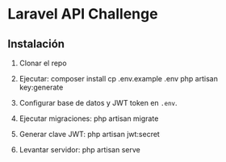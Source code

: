# Laravel API Challenge

## Instalación

1. Clonar el repo
2. Ejecutar:
    composer install
    cp .env.example .env
    php artisan key:generate
3. Configurar base de datos  y JWT token en `.env`.

4. Ejecutar migraciones:
    php artisan migrate
5. Generar clave JWT:
    php artisan jwt:secret
6. Levantar servidor:
    php artisan serve

